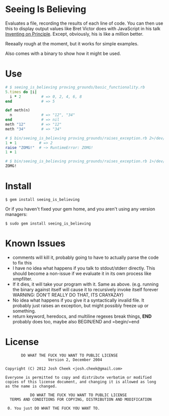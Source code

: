 Seeing Is Believing
===================

Evaluates a file, recording the results of each line of code.
You can then use this to display output values like Bret Victor does with JavaScript in his talk [Inventing on Principle][inventing_on_principle].
Except, obviously, his is like a million better.

Reeaally rough at the moment, but it works for simple examples.

Also comes with a binary to show how it might be used.

Use
===

```ruby
# $ seeing_is_believing proving_grounds/basic_functionality.rb
5.times do |i|
  i * 2         # => 0, 2, 4, 6, 8
end             # => 5

def meth(n)
  n             # => "12", "34"
end             # => nil
meth "12"       # => "12"
meth "34"       # => "34"
```

```ruby
# $ bin/seeing_is_believing proving_grounds/raises_exception.rb 2>/dev/null
1 + 1          # => 2
raise "ZOMG!"  # ~> RuntimeError: ZOMG!
1 + 1
```

```bash
# $ bin/seeing_is_believing proving_grounds/raises_exception.rb 1>/dev/null
ZOMG!
```

Install
=======

    $ gem install seeing_is_believing

Or if you haven't fixed your gem home, and you aren't using any version managers:

    $ sudo gem install seeing_is_believing

Known Issues
============

* comments will kill it, probably going to have to actually parse the code to fix this
* I have no idea what happens if you talk to stdout/stderr directly. This should become a non-issue if we evaluate it in its own process like xmpfilter.
* If it dies, it will take your program with it. Same as above. (e.g. running the binary against itself will cause it to recursively invoke itself forever WARNING: DON'T REALLY DO THAT, ITS CRAYAZAY)
* No idea what happens if you give it a syntactically invalid file. It probably just raises an exception, but might possibly freeze up or something.
* return keyword, heredocs, and multiline regexes break things, __END__ probably does too, maybe also BEGIN/END and =begin/=end

License
=======

           DO WHAT THE FUCK YOU WANT TO PUBLIC LICENSE
                       Version 2, December 2004

    Copyright (C) 2012 Josh Cheek <josh.cheek@gmail.com>

    Everyone is permitted to copy and distribute verbatim or modified
    copies of this license document, and changing it is allowed as long
    as the name is changed.

               DO WHAT THE FUCK YOU WANT TO PUBLIC LICENSE
      TERMS AND CONDITIONS FOR COPYING, DISTRIBUTION AND MODIFICATION

     0. You just DO WHAT THE FUCK YOU WANT TO.



[inventing_on_principle]: http://vimeo.com/36579366
